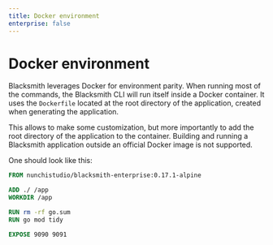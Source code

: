 ```yaml
---
title: Docker environment
enterprise: false
---
```


# Docker environment

Blacksmith leverages Docker for environment parity. When running most of the
commands, the Blacksmith CLI will run itself inside a Docker container. It uses
the `Dockerfile` located at the root directory of the application, created when
generating the application.

This allows to make some customization, but more importantly to add the root
directory of the application to the container. Building and running a Blacksmith
application outside an official Docker image is not supported.

One should look like this:
```dockerfile
FROM nunchistudio/blacksmith-enterprise:0.17.1-alpine

ADD ./ /app
WORKDIR /app

RUN rm -rf go.sum
RUN go mod tidy

EXPOSE 9090 9091

```
